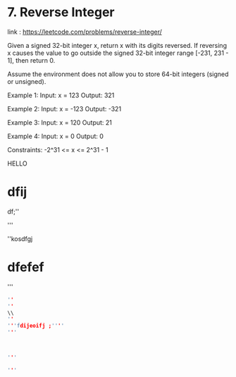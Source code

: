 # 7. Reverse Integer
link : https://leetcode.com/problems/reverse-integer/

Given a signed 32-bit integer x, return x with its digits reversed. If reversing x causes the value to go outside the signed 32-bit integer range [-231, 231 - 1], then return 0.

Assume the environment does not allow you to store 64-bit integers (signed or unsigned).


Example 1:
Input: x = 123
Output: 321

Example 2:
Input: x = -123
Output: -321

Example 3:
Input: x = 120
Output: 21

Example 4:
Input: x = 0
Output: 0
 
Constraints: -2^31 <= x <= 2^31 - 1


HELLO

# dfij

df;''

'''

''kosdfgj

# dfefef

'''



```cpp
''
''
\\
''
'''fdijeoifj ;''''
'''



'''

'''


```

